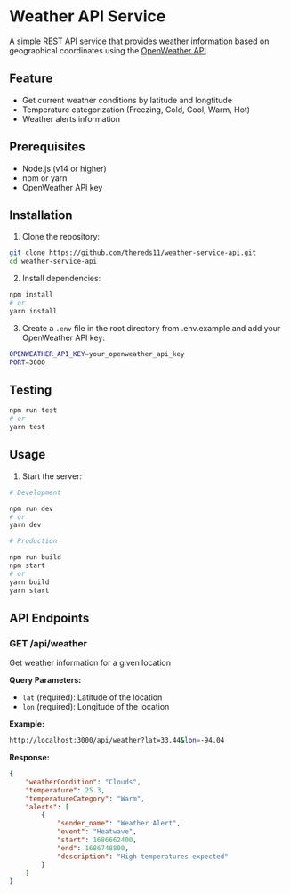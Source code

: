 # Weather API Service

A simple REST API service that provides weather information based on geographical coordinates using the [OpenWeather API](https://openweathermap.org/api/one-call-3).

## Feature

- Get current weather conditions by latitude and longtitude
- Temperature categorization (Freezing, Cold, Cool, Warm, Hot)
- Weather alerts information

## Prerequisites

- Node.js (v14 or higher)
- npm or yarn
- OpenWeather API key

## Installation

1. Clone the repository:

```bash
git clone https://github.com/thereds11/weather-service-api.git
cd weather-service-api
```

2. Install dependencies:

```bash
npm install
# or 
yarn install
```

3. Create a `.env` file in the root directory from .env.example and add your OpenWeather API key:

```bash
OPENWEATHER_API_KEY=your_openweather_api_key
PORT=3000
```

## Testing

```bash
npm run test
# or 
yarn test
```

## Usage

1. Start the server:

```bash
# Development

npm run dev
# or
yarn dev

# Production

npm run build
npm start
# or
yarn build
yarn start
```

## API Endpoints

### GET /api/weather

Get weather information for a given location

**Query Parameters:**

- `lat` (required): Latitude of the location
- `lon` (required): Longitude of the location

**Example:**

```bash
http://localhost:3000/api/weather?lat=33.44&lon=-94.04
```

**Response:**

```json
{
    "weatherCondition": "Clouds",
    "temperature": 25.3,
    "temperatureCategory": "Warm",
    "alerts": [
        {
            "sender_name": "Weather Alert",
            "event": "Heatwave",
            "start": 1686662400,
            "end": 1686748800,
            "description": "High temperatures expected"
        }
    ]
}
